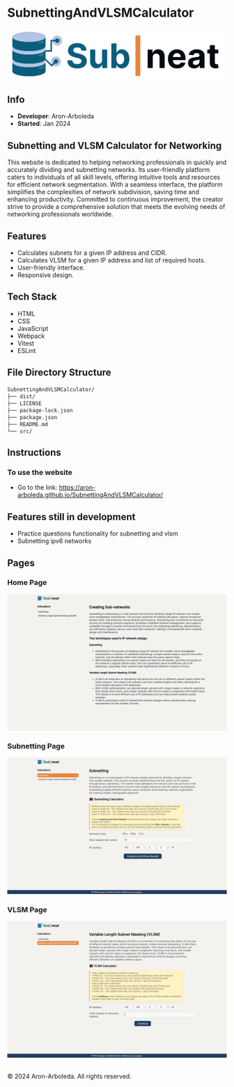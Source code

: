 # SubnettingAndVLSMCalculator

<img src='dist/assets/header.png'>

## Info

- **Developer**: Aron-Arboleda
- **Started**: Jan 2024

## Subnetting and VLSM Calculator for Networking

This website is dedicated to helping networking professionals in quickly and accurately dividing and subnetting networks. Its user-friendly platform caters to individuals of all skill levels, offering intuitive tools and resources for efficient network segmentation. With a seamless interface, the platform simplifies the complexities of network subdivision, saving time and enhancing productivity. Committed to continuous improvement, the creator strive to provide a comprehensive solution that meets the evolving needs of networking professionals worldwide.

## Features

- Calculates subnets for a given IP address and CIDR.
- Calculates VLSM for a given IP address and list of required hosts.
- User-friendly interface.
- Responsive design.

## Tech Stack

- HTML
- CSS
- JavaScript
- Webpack
- Vitest
- ESLint

## File Directory Structure

```
SubnettingAndVLSMCalculator/
├── dist/
├── LICENSE
├── package-lock.json
├── package.json
├── README.md
└── src/
```

## Instructions

### To use the website

- Go to the link: https://aron-arboleda.github.io/SubnettingAndVLSMCalculator/

## Features still in development

- Practice questions functionality for subnetting and vlsm
- Subnetting ipv6 networks

## Pages

### Home Page

<img src='homepage.png'>

### Subnetting Page

<img src='subnetting.png'>

### VLSM Page

<img src='vlsm.png'>

<br>&copy; 2024 Aron-Arboleda. All rights reserved.
